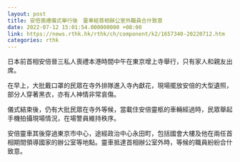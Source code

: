 ```yaml
---
layout: post
title: 安倍喪禮儀式舉行後　靈車經首相辦公室外職員合什致意
date: 2022-07-12 15:01:54.000000000 +08:00
link: https://news.rthk.hk/rthk/ch/component/k2/1657340-20220712.htm
categories: rthk
---
```


日本前首相安倍晉三私人喪禮本港時間中午在東京增上寺舉行，只有家人和親友出席。

在早上，大批戴口罩的民眾在寺外排隊進入寺內獻花，現場擺放安倍的大型遺照，部分人穿著黑衣，亦有人神情非常哀傷。

儀式結束後，仍有大批民眾在寺外等候，當載住安倍靈柩的車輛經過時，民眾舉起手機拍攝現場情況，在場警員維持秩序。

安倍靈車其後穿過東京市中心，途經政治中心永田町，包括國會大樓及他在兩任首相期間領導國家的辦公室等地點。靈車抵達首相辦公室外時，等候的職員紛紛合什致意。
